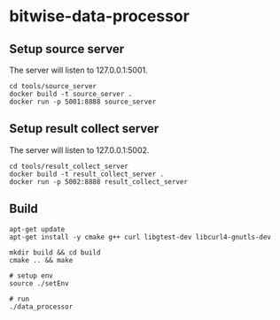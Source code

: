 # bitwise-data-processor

## Setup source server
The server will listen to 127.0.0.1:5001.
```shell
cd tools/source_server
docker build -t source_server . 
docker run -p 5001:8888 source_server
```

## Setup result collect server
The server will listen to 127.0.0.1:5002.
```shell
cd tools/result_collect_server
docker build -t result_collect_server .
docker run -p 5002:8888 result_collect_server
```

## Build
```shell
apt-get update
apt-get install -y cmake g++ curl libgtest-dev libcurl4-gnutls-dev

mkdir build && cd build
cmake .. && make

# setup env
source ./setEnv

# run
./data_processor
```



